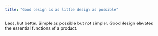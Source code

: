 ```yaml
---
title: "Good design is as little design as possible"
---
```


Less, but better. Simple as possible but not simpler. Good design elevates the essential functions of a product.
